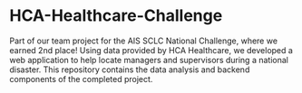 # HCA-Healthcare-Challenge
Part of our team project for the AIS SCLC National Challenge, where we earned 2nd place! Using data provided by HCA Healthcare, we developed a web application to help locate managers and supervisors during a national disaster. This repository contains the data analysis and backend components of the completed project.

